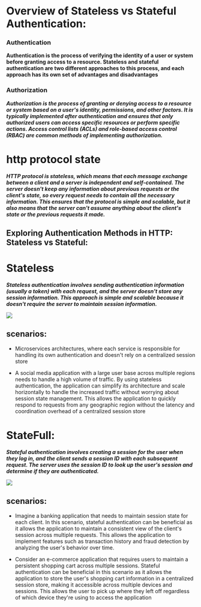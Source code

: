 # Overview of Stateless vs Stateful Authentication:

### Authentication

**Authentication is the process of verifying the identity of a user or system before granting access to a resource. Stateless and stateful authentication are two different approaches to this process, and each approach has its own set of advantages and disadvantages**



### Authorization
***Authorization is the process of granting or denying access to a resource or system based on a user's identity, permissions, and other factors. It is typically implemented after authentication and ensures that only authorized users can access specific resources or perform specific actions. Access control lists (ACLs) and role-based access control (RBAC) are common methods of implementing authorization.***


# http protocol state

***HTTP protocol is stateless, which means that each message exchange between a client and a server is independent and self-contained. The server doesn't keep any information about previous requests or the client's state, so every request needs to contain all the necessary information. This ensures that the protocol is simple and scalable, but it also means that the server can't assume anything about the client's state or the previous requests it made.***

## Exploring Authentication Methods in HTTP: Stateless vs Stateful:

# Stateless
***Stateless authentication involves sending authentication information (usually a token) with each request, and the server doesn't store any session information. This approach is simple and scalable because it doesn't require the server to maintain session information.***

![](https://iq.opengenus.org/content/images/2020/03/token_auth.png)

## scenarios:
- Microservices architectures, where each service is responsible for handling its own authentication and doesn't rely on a centralized session store

- A social media application with a large user base across multiple regions needs to handle a high volume of traffic. By using stateless authentication, the application can simplify its architecture and scale horizontally to handle the increased traffic without worrying about session state management. This allows the application to quickly respond to requests from any geographic region without the latency and coordination overhead of a centralized session store


# StateFull:

***Stateful authentication involves creating a session for the user when they log in, and the client sends a session ID with each subsequent request. The server uses the session ID to look up the user's session and determine if they are authenticated.***

![](https://iq.opengenus.org/content/images/2020/03/session_auth.png)

## scenarios:

- Imagine a banking application that needs to maintain session state for each client. In this scenario, stateful authentication can be beneficial as it allows the application to maintain a consistent view of the client's session across multiple requests. This allows the application to implement features such as transaction history and fraud detection by analyzing the user's behavior over time.

- Consider an e-commerce application that requires users to maintain a persistent shopping cart across multiple sessions. Stateful authentication can be beneficial in this scenario as it allows the application to store the user's shopping cart information in a centralized session store, making it accessible across multiple devices and sessions. This allows the user to pick up where they left off regardless of which device they're using to access the application